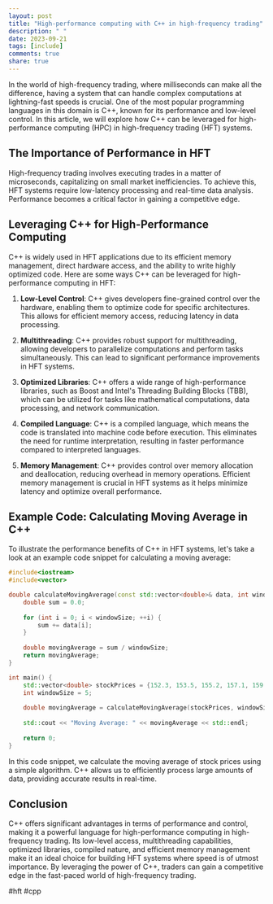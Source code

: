 ```yaml
---
layout: post
title: "High-performance computing with C++ in high-frequency trading"
description: " "
date: 2023-09-21
tags: [include]
comments: true
share: true
---
```


In the world of high-frequency trading, where milliseconds can make all the difference, having a system that can handle complex computations at lightning-fast speeds is crucial. One of the most popular programming languages in this domain is C++, known for its performance and low-level control. In this article, we will explore how C++ can be leveraged for high-performance computing (HPC) in high-frequency trading (HFT) systems.

## The Importance of Performance in HFT

High-frequency trading involves executing trades in a matter of microseconds, capitalizing on small market inefficiencies. To achieve this, HFT systems require low-latency processing and real-time data analysis. Performance becomes a critical factor in gaining a competitive edge.

## Leveraging C++ for High-Performance Computing

C++ is widely used in HFT applications due to its efficient memory management, direct hardware access, and the ability to write highly optimized code. Here are some ways C++ can be leveraged for high-performance computing in HFT:

1. **Low-Level Control**: C++ gives developers fine-grained control over the hardware, enabling them to optimize code for specific architectures. This allows for efficient memory access, reducing latency in data processing.

2. **Multithreading**: C++ provides robust support for multithreading, allowing developers to parallelize computations and perform tasks simultaneously. This can lead to significant performance improvements in HFT systems.

3. **Optimized Libraries**: C++ offers a wide range of high-performance libraries, such as Boost and Intel's Threading Building Blocks (TBB), which can be utilized for tasks like mathematical computations, data processing, and network communication.

4. **Compiled Language**: C++ is a compiled language, which means the code is translated into machine code before execution. This eliminates the need for runtime interpretation, resulting in faster performance compared to interpreted languages.

5. **Memory Management**: C++ provides control over memory allocation and deallocation, reducing overhead in memory operations. Efficient memory management is crucial in HFT systems as it helps minimize latency and optimize overall performance.

## Example Code: Calculating Moving Average in C++

To illustrate the performance benefits of C++ in HFT systems, let's take a look at an example code snippet for calculating a moving average:

```cpp
#include<iostream>
#include<vector>

double calculateMovingAverage(const std::vector<double>& data, int windowSize) {
    double sum = 0.0;
    
    for (int i = 0; i < windowSize; ++i) {
        sum += data[i];
    }
    
    double movingAverage = sum / windowSize;
    return movingAverage;
}

int main() {
    std::vector<double> stockPrices = {152.3, 153.5, 155.2, 157.1, 159.6, 162.0, 160.8};
    int windowSize = 5;
    
    double movingAverage = calculateMovingAverage(stockPrices, windowSize);
    
    std::cout << "Moving Average: " << movingAverage << std::endl;
    
    return 0;
}
```

In this code snippet, we calculate the moving average of stock prices using a simple algorithm. C++ allows us to efficiently process large amounts of data, providing accurate results in real-time.

## Conclusion

C++ offers significant advantages in terms of performance and control, making it a powerful language for high-performance computing in high-frequency trading. Its low-level access, multithreading capabilities, optimized libraries, compiled nature, and efficient memory management make it an ideal choice for building HFT systems where speed is of utmost importance. By leveraging the power of C++, traders can gain a competitive edge in the fast-paced world of high-frequency trading.

#hft #cpp